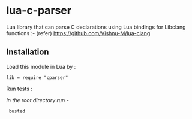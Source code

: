 # lua-c-parser

Lua library that can parse C declarations using Lua bindings for Libclang functions :- (refer) https://github.com/Vishnu-M/lua-clang

## Installation

Load this module in Lua by :

    lib = require "cparser"

Run tests :

 *In the root directory run -* 
   

     busted

